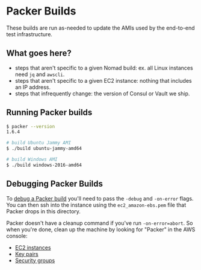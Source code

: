 # Packer Builds

These builds are run as-needed to update the AMIs used by the end-to-end test infrastructure.


## What goes here?

* steps that aren't specific to a given Nomad build: ex. all Linux instances need `jq` and `awscli`.
* steps that aren't specific to a given EC2 instance: nothing that includes an IP address.
* steps that infrequently change: the version of Consul or Vault we ship.


## Running Packer builds

```sh
$ packer --version
1.6.4

# build Ubuntu Jammy AMI
$ ./build ubuntu-jammy-amd64

# build Windows AMI
$ ./build windows-2016-amd64
```

## Debugging Packer Builds

To [debug a Packer build](https://www.packer.io/docs/other/debugging.html)
you'll need to pass the `-debug` and `-on-error` flags. You can then ssh into
the instance using the `ec2_amazon-ebs.pem` file that Packer drops in this
directory.

Packer doesn't have a cleanup command if you've run `-on-error=abort`. So when
you're done, clean up the machine by looking for "Packer" in the AWS console:
* [EC2 instances](https://console.aws.amazon.com/ec2/home?region=us-east-1#Instances:search=Packer;sort=tag:Name)
* [Key pairs](https://console.aws.amazon.com/ec2/v2/home?region=us-east-1#KeyPairs:search=packer;sort=keyName)
* [Security groups](https://console.aws.amazon.com/ec2/v2/home?region=us-east-1#SecurityGroups:search=packer;sort=groupName)
